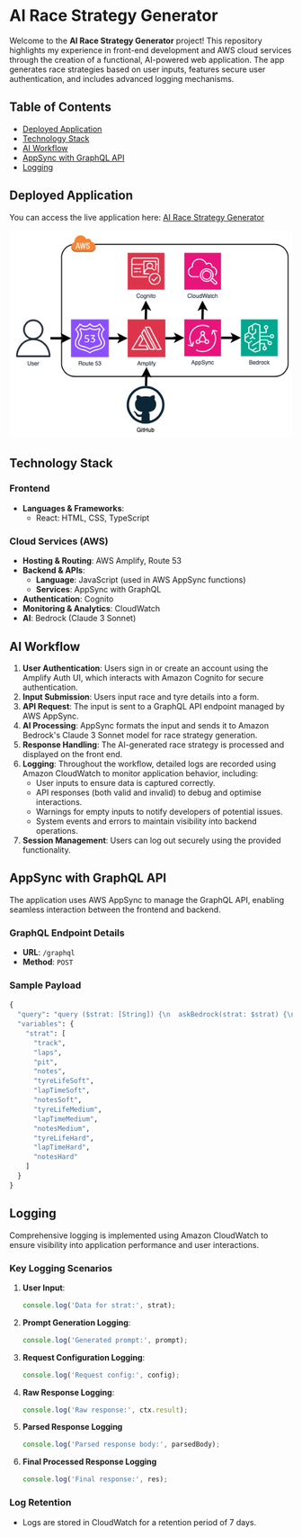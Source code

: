 # AI Race Strategy Generator

Welcome to the **AI Race Strategy Generator** project! This repository highlights my experience in front-end development and AWS cloud services through the creation of a functional, AI-powered web application. The app generates race strategies based on user inputs, features secure user authentication, and includes advanced logging mechanisms.

## Table of Contents

- [Deployed Application](#deployed-application)
- [Technology Stack](#technology-stack)
- [AI Workflow](#ai-workflow)
- [AppSync with GraphQL API](#appsync-with-graphql-api)
- [Logging](#logging)

## Deployed Application

You can access the live application here: [AI Race Strategy Generator](https://strats.chrisroyall.com)

![Infrastructure Diagram](/src/assets/airacestrategygenerator-infrastructure.png)

## Technology Stack

### Frontend
- **Languages & Frameworks**:
  - React: HTML, CSS, TypeScript

### Cloud Services (AWS)
- **Hosting & Routing**: AWS Amplify, Route 53
- **Backend & APIs**:
  - **Language**: JavaScript (used in AWS AppSync functions)
  - **Services**: AppSync with GraphQL
- **Authentication**: Cognito
- **Monitoring & Analytics**: CloudWatch
- **AI**: Bedrock (Claude 3 Sonnet)

## AI Workflow

1. **User Authentication**: Users sign in or create an account using the Amplify Auth UI, which interacts with Amazon Cognito for secure authentication.
2. **Input Submission**: Users input race and tyre details into a form.
3. **API Request**: The input is sent to a GraphQL API endpoint managed by AWS AppSync.
4. **AI Processing**: AppSync formats the input and sends it to Amazon Bedrock's Claude 3 Sonnet model for race strategy generation.
5. **Response Handling**: The AI-generated race strategy is processed and displayed on the front end.
6. **Logging**: Throughout the workflow, detailed logs are recorded using Amazon CloudWatch to monitor application behavior, including:
   - User inputs to ensure data is captured correctly.
   - API responses (both valid and invalid) to debug and optimise interactions.
   - Warnings for empty inputs to notify developers of potential issues.
   - System events and errors to maintain visibility into backend operations.
7. **Session Management**: Users can log out securely using the provided functionality.

## AppSync with GraphQL API

The application uses AWS AppSync to manage the GraphQL API, enabling seamless interaction between the frontend and backend.

### GraphQL Endpoint Details

- **URL**: `/graphql`
- **Method**: `POST`

### Sample Payload
```graphql
{
  "query": "query ($strat: [String]) {\n  askBedrock(strat: $strat) {\n    body\n    error\n  }\n}\n",
  "variables": {
    "strat": [
      "track",
      "laps",
      "pit",
      "notes",
      "tyreLifeSoft",
      "lapTimeSoft",
      "notesSoft",
      "tyreLifeMedium",
      "lapTimeMedium",
      "notesMedium",
      "tyreLifeHard",
      "lapTimeHard",
      "notesHard"
    ]
  }
}
```

## Logging

Comprehensive logging is implemented using Amazon CloudWatch to ensure visibility into application performance and user interactions.

### Key Logging Scenarios

1. **User Input**:
   ```javascript
   console.log('Data for strat:', strat);
   ```
2. **Prompt Generation Logging**:
   ```javascript
   console.log('Generated prompt:', prompt);
   ```
3. **Request Configuration Logging**:
   ```javascript
   console.log('Request config:', config);
   ```
4. **Raw Response Logging**:
   ```javascript
   console.log('Raw response:', ctx.result);
   ```
5. **Parsed Response Logging**
   ```javascript
   console.log('Parsed response body:', parsedBody);
   ```
6. **Final Processed Response Logging**
   ```javascript
   console.log('Final response:', res);
   ```

### Log Retention
- Logs are stored in CloudWatch for a retention period of 7 days.